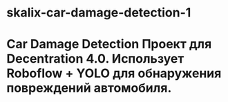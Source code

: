 # skalix-car-damage-detection-1
# Car Damage Detection Проект для Decentration 4.0. Использует Roboflow + YOLO для обнаружения повреждений автомобиля.

